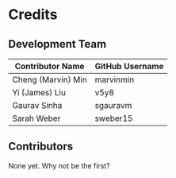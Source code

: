 # Credits


## Development Team

|Contributor Name     | GitHub Username|
|---------------------|-----------|
|Cheng (Marvin) Min    | marvinmin|
|Yi (James) Liu     | v5y8     |
|Gaurav Sinha         | sgauravm |
|Sarah Weber          | sweber15 |

## Contributors

None yet. Why not be the first?
